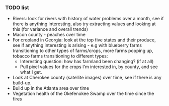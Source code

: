 ### TODO list

- Rivers: look for rivers with history of water problems over a month, see
if there is anything interesting, also try extracting values and looking
at this (for variance and overall trends)
- Macon county - peaches over time
- For cropland in Georgia: look at the top five states and their produce, see
if anything interesting is arising - e.g with blueberry farms transitioning
to other types of farms/crops, more farms popping up, tobacco farms transitioning
to different types:
    - Interesting question: how has farmland been changing? (if at all)
    - Pull pixel values for the crops I'm interested in, by county, and see
    what I get.
- Look at Cherokee county (satellite images) over time, see if there is any
build-up.
- Build up in the Atlanta area over time
- Vegetation health of the Okefenokee Swamp over the time since the fires